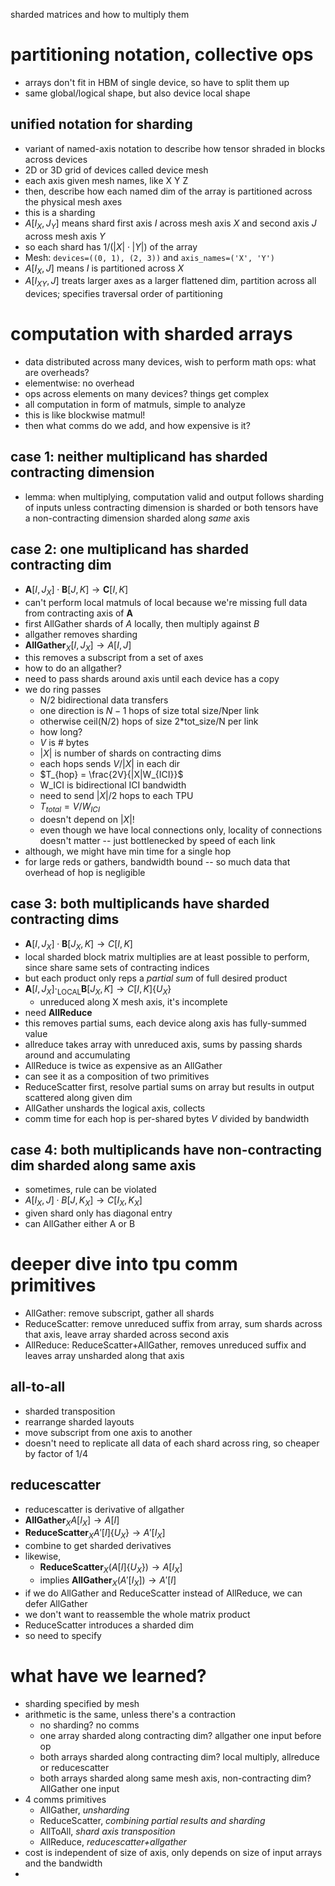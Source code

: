 sharded matrices and how to multiply them
# partitioning notation, collective ops
- arrays don't fit in HBM of single device, so have to split them up
- same global/logical shape, but also device local shape
## unified notation for sharding
- variant of named-axis notation to describe how tensor shraded in blocks across devices
- 2D or 3D grid of devices called device mesh
- each axis given mesh names, like X Y Z
- then, describe how each named dim of the array is partitioned across the physical mesh axes
- this is a sharding
- $A[I_X, J_Y]$ means shard first axis $I$ across mesh axis $X$ and second axis $J$ across mesh axis $Y$
- so each shard has $1/(|X| \cdot |Y|)$ of the array
- Mesh: `devices=((0, 1), (2, 3))` and `axis_names=('X', 'Y')`
- $A[I_X, J]$ means $I$ is partitioned across $X$
- $A[I_{XY}, J]$ treats larger axes as a larger flattened dim, partition across all devices; specifies traversal order of partitioning
# computation with sharded arrays
- data distributed across many devices, wish to perform math ops: what are overheads?
- elementwise: no overhead
- ops across elements on many devices? things get complex
- all computation in form of matmuls, simple to analyze
- this is like blockwise matmul!
- then what comms do we add, and how expensive is it?
## case 1: neither multiplicand has sharded contracting dimension
- lemma: when multiplying, computation valid and output follows sharding of inputs unless contracting dimension is sharded or both tensors have a non-contracting dimension sharded along *same* axis
## case 2: one multiplicand has sharded contracting dim
- $\mathbf{A}[I, J_X] \cdot \mathbf{B}[J, K] \rightarrow \mathbf{C}[I, K]$
- can't perform local matmuls of local because we're missing full data from contracting axis of $\mathbf{A}$
- first AllGather shards of $A$ locally, then multiply against $B$
- allgather removes sharding
- $\mathbf{AllGather}_X[I, J_X] \rightarrow A[I, J]$
- this removes a subscript from a set of axes
- how to do an allgather?
- need to pass shards around axis until each device has a copy
- we do ring passes
	- N/2 bidirectional data transfers
	- one direction is $N-1$ hops of size total size/Nper link
	- otherwise ceil(N/2) hops of size 2\*tot_size/N per link
	- how long?
	- $V$ is # bytes
	- $|X|$ is number of shards on contracting dims
	- each hops sends $V/|X|$ in each dir
	- $T_{hop} = \frac{2V}{|X|W_{ICI}}$
	- W_ICI is bidirectional ICI bandwidth
	- need to send $|X|/2$ hops to each TPU
	- $T_{total} = V/W_{ICI}$
	- doesn't depend on $|X|$!
	- even though we have local connections only, locality of connections doesn't matter -- just bottlenecked by speed of each link
- although, we might have min time for a single hop
- for large reds or gathers, bandwidth bound -- so much data that overhead of hop is negligible
## case 3: both multiplicands have sharded contracting dims
- $\mathbf{A}[I, J_X] \cdot \mathbf{B}[J_X, K] \rightarrow C[I, K]$
- local sharded block matrix multiplies are at least possible to perform, since share same sets of contracting indices
- but each product only reps a *partial sum* of full desired product
- $\mathbf{A}[I, J_X] \cdot_{\text{LOCAL}} \mathbf{B}[J_X, K] \rightarrow C[I, K]\{U_X\}$
	- unreduced along X mesh axis, it's incomplete
- need $\mathbf{AllReduce}$
- this removes partial sums, each device along axis has fully-summed value
- allreduce takes array with unreduced axis, sums by passing shards around and accumulating
- AllReduce is twice as expensive as an AllGather
- can see it as a composition of two primitives
- ReduceScatter first, resolve partial sums on array but results in output scattered along given dim
- AllGather unshards the logical axis, collects
- comm time for each hop is per-shared bytes $V$ divided by bandwidth
## case 4: both multiplicands have non-contracting dim sharded along same axis
- sometimes, rule can be violated
- $A[I_X, J] \cdot B[J, K_X] \rightarrow C[I_X, K_X]$
- given shard only has diagonal entry
- can AllGather either A or B
# deeper dive into tpu comm primitives
- AllGather: remove subscript, gather all shards
- ReduceScatter: remove unreduced suffix from array, sum shards across that axis, leave array sharded across second axis
- AllReduce: ReduceScatter+AllGather, removes unreduced suffix and leaves array unsharded along that axis
## all-to-all
- sharded transposition
- rearrange sharded layouts
- move subscript from one axis to another
- doesn't need to replicate all data of each shard across ring, so cheaper by factor of 1/4
## reducescatter
- reducescatter is derivative of allgather
- $\mathbf{AllGather}_X A[I_X] \rightarrow A[I]$
- $\mathbf{ReduceScatter}_X A'[I]\{U_X\} \rightarrow A'[I_X]$
- combine to get sharded derivatives
- likewise,
	- $\mathbf{ReduceScatter}_X(A[I]\{U_X\}) \rightarrow A[I_X]$
	- implies $\mathbf{AllGather}_X(A'[I_X]) \rightarrow A'[I]$
- if we do AllGather and ReduceScatter instead of AllReduce, we can defer AllGather
- we don't want to reassemble the whole matrix product
- ReduceScatter introduces a sharded dim
- so need to specify
# what have we learned?
- sharding specified by mesh
- arithmetic is the same, unless there's a contraction
	- no sharding? no comms
	- one array sharded along contracting dim? allgather one input before op
	- both arrays sharded along contracting dim? local multiply, allreduce or reducescatter
	- both arrays sharded along same mesh axis, non-contracting dim? AllGather one input
- 4 comms primitives
	- AllGather, *unsharding*
	- ReduceScatter, *combining partial results and sharding*
	- AllToAll, *shard axis transposition*
	- AllReduce, *reducescatter+allgather*
- cost is independent of size of axis, only depends on size of input arrays and the bandwidth
- 